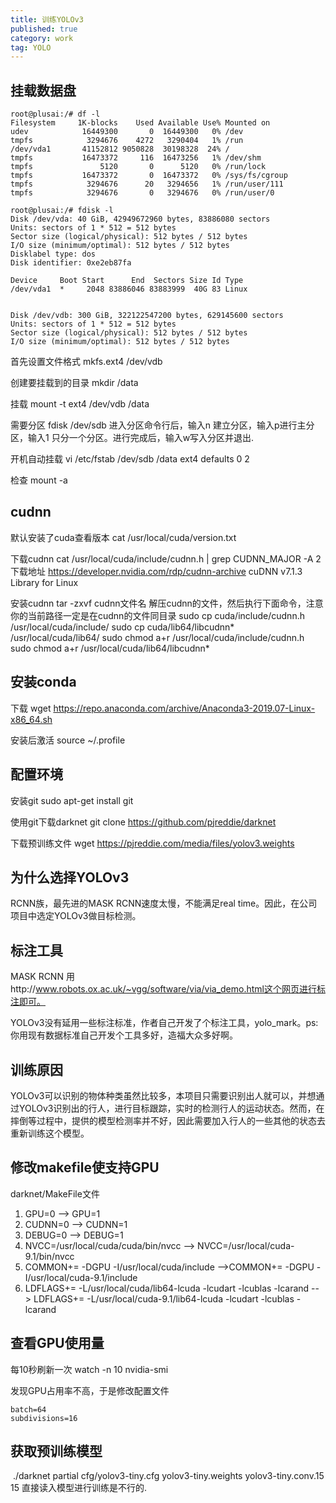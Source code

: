 ```yaml
---
title: 训练YOLOv3
published: true
category: work
tag: YOLO
---
```


## 挂载数据盘

```
root@plusai:/# df -l
Filesystem     1K-blocks    Used Available Use% Mounted on
udev            16449300       0  16449300   0% /dev
tmpfs            3294676    4272   3290404   1% /run
/dev/vda1       41152812 9050828  30198328  24% /
tmpfs           16473372     116  16473256   1% /dev/shm
tmpfs               5120       0      5120   0% /run/lock
tmpfs           16473372       0  16473372   0% /sys/fs/cgroup
tmpfs            3294676      20   3294656   1% /run/user/111
tmpfs            3294676       0   3294676   0% /run/user/0
```

```
root@plusai:/# fdisk -l
Disk /dev/vda: 40 GiB, 42949672960 bytes, 83886080 sectors
Units: sectors of 1 * 512 = 512 bytes
Sector size (logical/physical): 512 bytes / 512 bytes
I/O size (minimum/optimal): 512 bytes / 512 bytes
Disklabel type: dos
Disk identifier: 0xe2eb87fa

Device     Boot Start      End  Sectors Size Id Type
/dev/vda1  *     2048 83886046 83883999  40G 83 Linux


Disk /dev/vdb: 300 GiB, 322122547200 bytes, 629145600 sectors
Units: sectors of 1 * 512 = 512 bytes
Sector size (logical/physical): 512 bytes / 512 bytes
I/O size (minimum/optimal): 512 bytes / 512 bytes

```

首先设置文件格式
mkfs.ext4 /dev/vdb

创建要挂载到的目录
mkdir /data

挂载
mount -t ext4 /dev/vdb /data

需要分区
fdisk /dev/sdb
进入分区命令行后，输入n 建立分区，输入p进行主分区，输入1 只分一个分区。进行完成后，输入w写入分区并退出.

开机自动挂载
vi /etc/fstab
/dev/sdb        /data   ext4    defaults        0       2

检查
mount -a

## cudnn

默认安装了cuda查看版本
cat /usr/local/cuda/version.txt

下载cudnn
cat /usr/local/cuda/include/cudnn.h | grep CUDNN_MAJOR -A 2
下载地址 https://developer.nvidia.com/rdp/cudnn-archive
cuDNN v7.1.3 Library for Linux

安装cudnn
tar -zxvf cudnn文件名 解压cudnn的文件，然后执行下面命令，注意你的当前路径一定是在cudnn的文件同目录
sudo cp cuda/include/cudnn.h /usr/local/cuda/include/
sudo cp cuda/lib64/libcudnn* /usr/local/cuda/lib64/
sudo chmod a+r /usr/local/cuda/include/cudnn.h
sudo chmod a+r /usr/local/cuda/lib64/libcudnn*

## 安装conda
下载
wget https://repo.anaconda.com/archive/Anaconda3-2019.07-Linux-x86_64.sh

安装后激活
source ~/.profile

## 配置环境

安装git
sudo apt-get install git

使用git下载darknet
git clone https://github.com/pjreddie/darknet

下载预训练文件
wget https://pjreddie.com/media/files/yolov3.weights

## 为什么选择YOLOv3
RCNN族，最先进的MASK RCNN速度太慢，不能满足real time。因此，在公司项目中选定YOLOv3做目标检测。

## 标注工具

MASK RCNN 用http://www.robots.ox.ac.uk/~vgg/software/via/via_demo.html这个网页进行标注即可。

YOLOv3没有延用一些标注标准，作者自己开发了个标注工具，yolo_mark。ps:你用现有数据标准自己开发个工具多好，造福大众多好啊。

## 训练原因

YOLOv3可以识别的物体种类虽然比较多，本项目只需要识别出人就可以，并想通过YOLOv3识别出的行人，进行目标跟踪，实时的检测行人的运动状态。然而，在摔倒等过程中，提供的模型检测率并不好，因此需要加入行人的一些其他的状态去重新训练这个模型。

## 修改makefile使支持GPU

darknet/MakeFile文件
1. GPU=0 --> GPU=1
2. CUDNN=0 --> CUDNN=1
3. DEBUG=0 --> DEBUG=1
4. NVCC=/usr/local/cuda/cuda/bin/nvcc
--> NVCC=/usr/local/cuda-9.1/bin/nvcc
5. COMMON+= -DGPU -I/usr/local/cuda/include
-->COMMON+= -DGPU -I/usr/local/cuda-9.1/include
6. LDFLAGS+= -L/usr/local/cuda/lib64-lcuda -lcudart -lcublas -lcarand
--> LDFLAGS+= -L/usr/local/cuda-9.1/lib64-lcuda -lcudart -lcublas -lcarand

## 查看GPU使用量
每10秒刷新一次
watch -n 10 nvidia-smi

发现GPU占用率不高，于是修改配置文件
```
batch=64
subdivisions=16
```

## 获取预训练模型

 ./darknet partial cfg/yolov3-tiny.cfg yolov3-tiny.weights yolov3-tiny.conv.15 15
直接读入模型进行训练是不行的.
